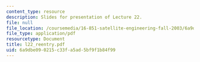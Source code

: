 ```yaml
---
content_type: resource
description: Slides for presentation of Lecture 22.
file: null
file_location: /coursemedia/16-851-satellite-engineering-fall-2003/6a9dbe090215c33fa5ad5bf9f1b84f99_l22_reentry.pdf
file_type: application/pdf
resourcetype: Document
title: l22_reentry.pdf
uid: 6a9dbe09-0215-c33f-a5ad-5bf9f1b84f99
---
```

